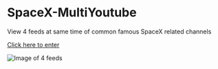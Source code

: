 # SpaceX-MultiYoutube

View 4 feeds at same time of common famous SpaceX related channels

[Click here to enter](https://elricdog.github.io/SpaceX-MultiYoutube/view.html)

![Image of 4 feeds](https://github.com/elricdog/SpaceX-MultiYoutube/sample1.png)
